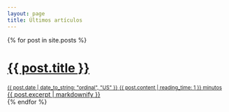 ```yaml
---
layout: page
title: Últimos artículos
---
```


<div class="space-y-8 mt-4">
  {% for post in site.posts %}
    <div class="border-b-2 pb-6 border-divide-gray-100 hover:border-gray-600">
      <a href="{{ post.url }}">
        <h1 class="text-xl md:text-2xl uppercase font-bold">{{ post.title }}</h1>
        <div class="flex flex-wrap justify-between py-3">
          <small class="font-light">{{ post.date | date_to_string: "ordinal", "US" }}</small>
          <small class="font-light">{{ post.content | reading_time: 1 }} minutos</small>
        </div>
        <div class="text-justify">{{ post.excerpt | markdownify }}</div>
      </a>
    </div>
  {% endfor %}
</div>

<!-- If you have a lot of posts, you may want to consider adding [pagination](https://www.bridgetownrb.com/docs/content/pagination)! -->
